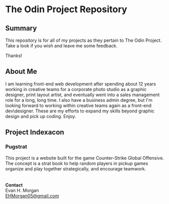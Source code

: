 # The Odin Project Repository

## **Summary**

This repository is for all of my projects as they pertain to The Odin Project.  Take a look if you wish and leave me some feedback.  

Thanks!

## **About Me**

I am learning front-end web development after spending about 12 years working in creative teams for a corporate photo studio as a graphic designer, print layout artist, and eventually went into a sales management role for a long, long time.  I also have a business admin degree, but I'm looking forward to working within creative teams again as a front-end dev\designer.  These are my efforts to expand my skills beyond graphic design and pick up coding. Enjoy.


## **Project Indexacon**

### **Pugstrat** ###
This project is a website built for the game Counter-Strike Global Offensive. The concept is a strat book to help random players in pickup games organize and play together strategically, and encourage teamwork.<br></br>
<br>
**Contact**  
Evan H. Morgan  
EHMorgan05@gmail.com

